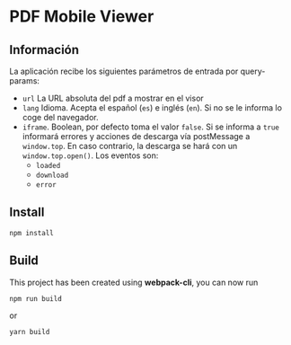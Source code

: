 # PDF Mobile Viewer

## Información

La aplicación recibe los siguientes parámetros de entrada por query-params:
* `url` La URL absoluta del pdf a mostrar en el visor
* `lang` Idioma. Acepta el español (`es`) e inglés (`en`). Si no se le informa lo coge del navegador.
* `iframe`. Boolean, por defecto toma el valor `false`. Si se informa a `true` informará errores y acciones de descarga vía postMessage a `window.top`. En caso contrario, la descarga se hará con un `window.top.open()`. Los eventos son:
    * `loaded`
    * `download`
    * `error`

## Install

```
npm install
```

## Build

This project has been created using **webpack-cli**, you can now run

```
npm run build
```

or

```
yarn build
```




